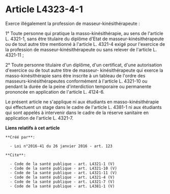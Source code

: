 # Article L4323-4-1

Exerce illégalement la profession de masseur-kinésithérapeute : 

1° Toute personne qui pratique la masso-kinésithérapie, au sens de l'article L. 4321-1, sans être titulaire du diplôme d'Etat
de masseur-kinésithérapeute ou de tout autre titre mentionné à l'article L. 4321-4 exigé pour l'exercice de la profession de
masseur-kinésithérapeute ou sans relever de l'article L. 4321-11 ; 

2° Toute personne titulaire d'un diplôme, d'un certificat, d'une autorisation d'exercice ou de tout autre titre de masseur-
kinésithérapeute qui exerce la masso-kinésithérapie sans être inscrite à un tableau de l'ordre des masseurs-kinésithérapeutes
conformément à l'article L. 4321-10 ou pendant la durée de la peine d'interdiction temporaire ou permanente prononcée en
application de l'article L. 4124-6. 

Le présent article ne s'applique ni aux étudiants en masso-kinésithérapie qui effectuent un stage dans le cadre de l'article
L. 4381-1 ni aux étudiants qui sont appelés à intervenir dans le cadre de la réserve sanitaire en application de l'article L.
4321-7.

**Liens relatifs à cet article**

	**Créé par**:

	  - Loi n°2016-41 du 26 janvier 2016 - art. 123

	**Cite**:

	  - Code de la santé publique - art. L4321-1 (V)
	  - Code de la santé publique - art. L4321-10 (V)
	  - Code de la santé publique - art. L4321-11 (V)
	  - Code de la santé publique - art. L4321-4 (V)
	  - Code de la santé publique - art. L4321-7 (V)
	  - Code de la santé publique - art. L4381-1 (V)
